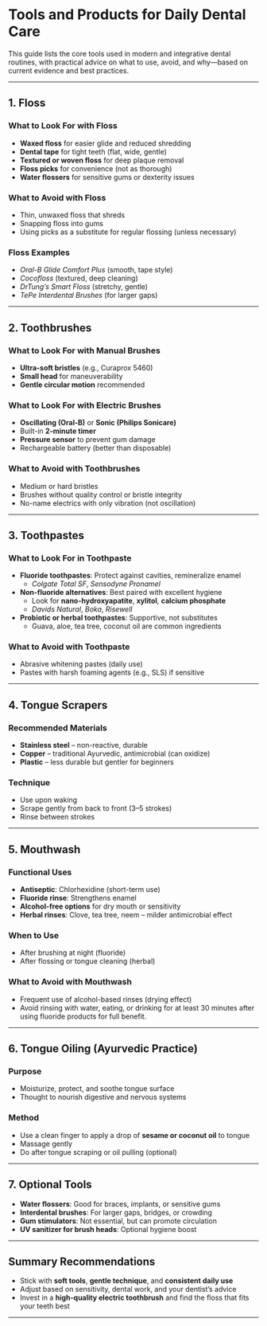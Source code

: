 # Tools and Products for Daily Dental Care

This guide lists the core tools used in modern and integrative dental routines, with practical advice on what to use, avoid, and why—based on current evidence and best practices.

---

## 1. Floss

### What to Look For with Floss

- **Waxed floss** for easier glide and reduced shredding
- **Dental tape** for tight teeth (flat, wide, gentle)
- **Textured or woven floss** for deep plaque removal
- **Floss picks** for convenience (not as thorough)
- **Water flossers** for sensitive gums or dexterity issues

### What to Avoid with Floss

- Thin, unwaxed floss that shreds
- Snapping floss into gums
- Using picks as a substitute for regular flossing (unless necessary)

### Floss Examples

- *Oral-B Glide Comfort Plus* (smooth, tape style)
- *Cocofloss* (textured, deep cleaning)
- *DrTung’s Smart Floss* (stretchy, gentle)
- *TePe Interdental Brushes* (for larger gaps)

---

## 2. Toothbrushes

### What to Look For with Manual Brushes

- **Ultra-soft bristles** (e.g., Curaprox 5460)
- **Small head** for maneuverability
- **Gentle circular motion** recommended

### What to Look For with Electric Brushes

- **Oscillating (Oral-B)** or **Sonic (Philips Sonicare)**
- Built-in **2-minute timer**
- **Pressure sensor** to prevent gum damage
- Rechargeable battery (better than disposable)

### What to Avoid with Toothbrushes

- Medium or hard bristles
- Brushes without quality control or bristle integrity
- No-name electrics with only vibration (not oscillation)

---

## 3. Toothpastes

### What to Look For in Toothpaste

- **Fluoride toothpastes**: Protect against cavities, remineralize enamel
  - *Colgate Total SF*, *Sensodyne Pronamel*
- **Non-fluoride alternatives**: Best paired with excellent hygiene
  - Look for **nano-hydroxyapatite**, **xylitol**, **calcium phosphate**
  - *Davids Natural*, *Boka*, *Risewell*
- **Probiotic or herbal toothpastes**: Supportive, not substitutes
  - Guava, aloe, tea tree, coconut oil are common ingredients

### What to Avoid with Toothpaste

- Abrasive whitening pastes (daily use)
- Pastes with harsh foaming agents (e.g., SLS) if sensitive

---

## 4. Tongue Scrapers

### Recommended Materials

- **Stainless steel** – non-reactive, durable
- **Copper** – traditional Ayurvedic, antimicrobial (can oxidize)
- **Plastic** – less durable but gentler for beginners

### Technique

- Use upon waking
- Scrape gently from back to front (3–5 strokes)
- Rinse between strokes

---

## 5. Mouthwash

### Functional Uses

- **Antiseptic**: Chlorhexidine (short-term use)
- **Fluoride rinse**: Strengthens enamel
- **Alcohol-free options** for dry mouth or sensitivity
- **Herbal rinses**: Clove, tea tree, neem – milder antimicrobial effect

### When to Use

- After brushing at night (fluoride)
- After flossing or tongue cleaning (herbal)

### What to Avoid with Mouthwash

- Frequent use of alcohol-based rinses (drying effect)
- Avoid rinsing with water, eating, or drinking for at least 30 minutes after using fluoride products for full benefit.

---

## 6. Tongue Oiling (Ayurvedic Practice)

### Purpose

- Moisturize, protect, and soothe tongue surface
- Thought to nourish digestive and nervous systems

### Method

- Use a clean finger to apply a drop of **sesame or coconut oil** to tongue
- Massage gently
- Do after tongue scraping or oil pulling (optional)

---

## 7. Optional Tools

- **Water flossers**: Good for braces, implants, or sensitive gums
- **Interdental brushes**: For larger gaps, bridges, or crowding
- **Gum stimulators**: Not essential, but can promote circulation
- **UV sanitizer for brush heads**: Optional hygiene boost

---

## Summary Recommendations

- Stick with **soft tools**, **gentle technique**, and **consistent daily use**
- Adjust based on sensitivity, dental work, and your dentist’s advice
- Invest in a **high-quality electric toothbrush** and find the floss that fits your teeth best

---
